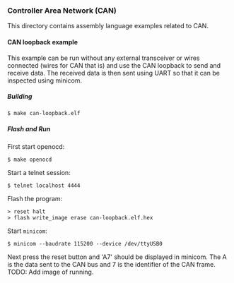 ### Controller Area Network (CAN)
This directory contains assembly language examples related to CAN.

#### CAN loopback example
This example can be run without any external transceiver or wires connected
(wires for CAN that is) and use the CAN loopback to send and receive data. The
received data is then sent using UART so that it can be inspected using minicom.

##### Building
```console
$ make can-loopback.elf
```

##### Flash and Run
First start openocd:
```console
$ make openocd
```

Start a telnet session:
```console
$ telnet localhost 4444
```

Flash the program:
```console
> reset halt 
> flash write_image erase can-loopback.elf.hex
```

Start `minicom`:
```console
$ minicom --baudrate 115200 --device /dev/ttyUSB0
```
Next press the reset button and 'A7' should be displayed in minicom. The A is
the data sent to the CAN bus and 7 is the identifier of the CAN frame.
TODO: Add image of running.
